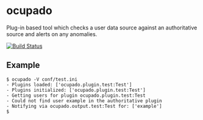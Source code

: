 # ocupado
Plug-in based tool which checks a user data source against an authoritative source and alerts on any anomalies.

[![Build Status](https://api.travis-ci.org/ashcrow/ocupado.png)](https://travis-ci.org/ashcrow/ocupado/)

## Example
```
$ ocupado -V conf/test.ini
- Plugins loaded: ['ocupado.plugin.test:Test']
- Plugins initialized: ['ocupado.plugin.test:Test']
- Getting users for plugin ocupado.plugin.test:Test
- Could not find user example in the authoritative plugin
- Notifying via ocupado.output.test:Test for: ['example']
$
```
